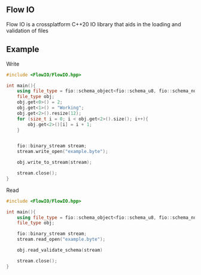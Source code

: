 ## Flow IO
Flow IO is a crossplatform C++20 IO library that aids in the loading and validation of files
## Example
Write
```cpp
#include <FlowIO/FlowIO.hpp>

int main(){
    using file_type = fio::schema_object<fio::schema_u8, fio::schema_null_string, fio::schema_array_u32l<fio::schema_u8>>;
    file_type obj;
    obj.get<0>() = 2;
    obj.get<1>() = "Working";
    obj.get<2>().resize(12);
    for (size_t i = 0; i < obj.get<2>().size(); i++){
        obj.get<2>()[i] = i + 1;
    }


    fio::binary_stream stream;
    stream.write_open("example.byte");

    obj.write_to_stream(stream);

    stream.close();
}
```
Read
```cpp
#include <FlowIO/FlowIO.hpp>

int main(){
    using file_type = fio::schema_object<fio::schema_u8, fio::schema_null_string, fio::schema_array_u32l<fio::schema_u8>>;
    file_type obj;

    fio::binary_stream stream;
    stream.read_open("example.byte");

    obj.read_validate_schema(stream)

    stream.close();
}

```
